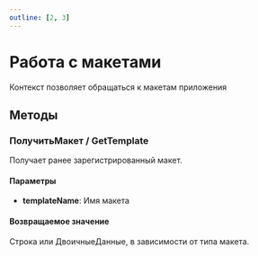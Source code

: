 ```yaml
---
outline: [2, 3]
---
```


# Работа с макетами


Контекст позволяет обращаться к макетам приложения


## Методы


### ПолучитьМакет / GetTemplate


Получает ранее зарегистрированный макет.


#### Параметры

* **templateName**: Имя макета

#### Возвращаемое значение


Строка или ДвоичныеДанные, в зависимости от типа макета.

